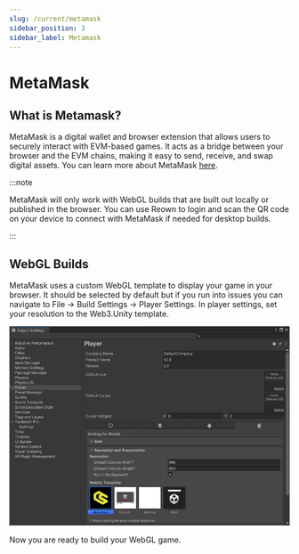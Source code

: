```yaml
---
slug: /current/metamask
sidebar_position: 3
sidebar_label: Metamask
---
```


# MetaMask

## What is Metamask?

MetaMask is a digital wallet and browser extension that allows users to securely interact with EVM-based games. It acts as a bridge between your browser and the EVM chains, making it easy to send, receive, and swap digital assets. You can learn more about MetaMask [here](https://metamask.io/?utm_source=docs&utm_medium=documentation&utm_campaign=chainsafe_gaming_docs).

:::note

MetaMask will only work with WebGL builds that are built out locally or published in the browser. You can use Reown to login and scan the QR code on your device to connect with MetaMask if needed for desktop builds.

:::

## WebGL Builds

MetaMask uses a custom WebGL template to display your game in your browser. It should be selected by default but if you run into issues you can navigate to File → Build Settings → Player Settings. In player settings, set your resolution to the Web3.Unity template.

![](assets/wallets/metamask/metamask-project-settings.png)

Now you are ready to build your WebGL game.
